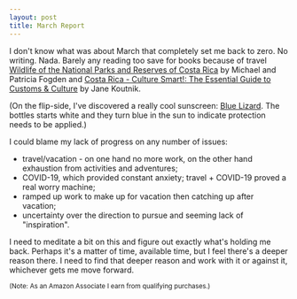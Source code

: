 ```yaml
---
layout: post
title: March Report
---
```


I don't know what was about March that completely set me back to zero.
No writing. Nada. Barely any reading too save for  books because of
travel [Wildlife of the National Parks and Reserves of Costa Rica][crfogden]
by Michael and Patricia Fogden and
[Costa Rica - Culture Smart!: The Essential Guide to Customs & Culture][crkoutnik]
by Jane Koutnik.

(On the flip-side, I've discovered a really cool sunscreen:
[Blue Lizard](https://amzn.to/2wytAql). The bottles starts white
and they turn blue in the sun to indicate protection
needs to be applied.)

I could blame my lack of progress on any number of issues:

- travel/vacation - on one hand no more work, on the other hand
  exhaustion from activities and adventures;
- COVID-19, which provided constant anxiety; travel +  COVID-19
  proved a real worry machine;
- ramped up work to make up for vacation then catching up
  after vacation;
- uncertainty over the direction to pursue and seeming lack
  of "inspiration".

I need to meditate a bit on this and figure out exactly
what's holding me back. Perhaps it's a matter of time,
available time, but I feel there's a deeper reason
there. I need to find that deeper reason and work
with it or against it, whichever gets me move forward.



<small>(Note: As an Amazon Associate I earn from qualifying purchases.)</small>

[crfogden]: https://amzn.to/3dJCVN0
[crkoutnik]: https://amzn.to/2w8L5Og